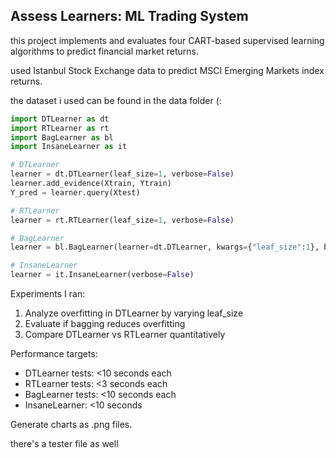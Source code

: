 
## Assess Learners: ML Trading System

this project implements and evaluates four CART-based supervised learning algorithms to predict financial market returns.

used Istanbul Stock Exchange data to predict MSCI Emerging Markets index returns.

the dataset i used can be found in the data folder (:

```python
import DTLearner as dt
import RTLearner as rt
import BagLearner as bl
import InsaneLearner as it

# DTLearner
learner = dt.DTLearner(leaf_size=1, verbose=False)
learner.add_evidence(Xtrain, Ytrain)
Y_pred = learner.query(Xtest)

# RTLearner 
learner = rt.RTLearner(leaf_size=1, verbose=False)

# BagLearner
learner = bl.BagLearner(learner=dt.DTLearner, kwargs={"leaf_size":1}, bags=20)

# InsaneLearner
learner = it.InsaneLearner(verbose=False)
```


Experiments I ran:
1. Analyze overfitting in DTLearner by varying leaf_size
2. Evaluate if bagging reduces overfitting 
3. Compare DTLearner vs RTLearner quantitatively

Performance targets:
- DTLearner tests: <10 seconds each
- RTLearner tests: <3 seconds each  
- BagLearner tests: <10 seconds each
- InsaneLearner: <10 seconds

Generate charts as .png files. 

there's a tester file as well 

